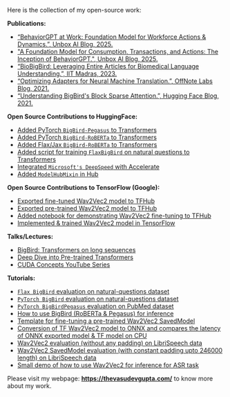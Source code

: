 Here is the collection of my open-source work:

**Publications:**
* [“BehaviorGPT at Work: Foundation Model for Workforce Actions & Dynamics.”, Unbox AI Blog, 2025.](https://research.unboxai.com/behaviorgpt-foundation-model-workforce.html)
* ["A Foundation Model for Consumption, Transactions, and Actions: The Inception of BehaviorGPT.", Unbox AI Blog, 2025.](https://research.unboxai.com/foundation-model-for-consumption-transactions-and-actions.html)
* [“BioBigBird: Leveraging Entire Articles for Biomedical Language Understanding.”, IIT Madras, 2023.](https://sites.google.com/view/rbcdsairesearchshowcases2023/posters?authuser=0#h.4hipndcyi2vz)
* [“Optimizing Adapters for Neural Machine Translation.”, OffNote Labs Blog, 2021.](https://medium.com/offnote-labs/build-a-model-which-can-translate-multiple-indian-languages-to-english-very-efficiently-reduce-55375fb0e1ea)
* [“Understanding BigBird's Block Sparse Attention.”, Hugging Face Blog, 2021.](https://huggingface.co/blog/big-bird)

**Open Source Contributions to HuggingFace:**
* [Added PyTorch `BigBird-Pegasus` to Transformers](https://github.com/huggingface/transformers/pull/10991)
* [Added PyTorch `BigBird-RoBERTa` to Transformers](https://github.com/huggingface/transformers/pull/10183)
* [Added Flax/Jax `BigBird-RoBERTa` to Transformers](https://github.com/huggingface/transformers/pull/11967)
* [Added script for training `FlaxBigBird` on natural questions to Transformers](https://github.com/huggingface/transformers/pull/12233)
* [Integrated `Microsoft's DeepSpeed` with Accelerate](https://github.com/huggingface/accelerate/pull/82)
* [Added `ModelHubMixin` in Hub](https://github.com/huggingface/huggingface_hub/pull/11)

**Open Source Contributions to TensorFlow (Google):**
* [Exported fine-tuned Wav2Vec2 model to TFHub](https://github.com/tensorflow/tfhub.dev/pull/68)
* [Exported pre-trained Wav2Vec2 model to TFHub](https://github.com/tensorflow/tfhub.dev/pull/65)
* [Added notebook for demonstrating Wav2Vec2 fine-tuning to TFHub](https://github.com/tensorflow/hub/pull/788)
* [Implemented & trained Wav2Vec2 model in TensorFlow](https://github.com/thevasudevgupta/gsoc-wav2vec2/commits?author=thevasudevgupta)

**Talks/Lectures:**
* [BigBird: Transformers on long sequences](https://www.youtube.com/watch?v=G22vNvHmHQ0)
* [Deep Dive into Pre-trained Transformers](https://drive.google.com/file/d/1zUq_decKNqaDkdW6_xZ0lDubo3GNEyij)
* [CUDA Concepts YouTube Series](https://www.youtube.com/playlist?list=PL3xCBlatwrsWQP9ZeCwpmxgHx6BaqXQ1a)

**Tutorials:**
* [`Flax BigBird` evaluation on natural-questions dataset](https://colab.research.google.com/github/vasudevgupta7/bigbird/blob/main/notebooks/evaluate-flax-natural-questions.ipynb)
* [`PyTorch BigBird` evaluation on natural-questions dataset](https://colab.research.google.com/github/vasudevgupta7/bigbird/blob/main/notebooks/evaluate-torch-natural-questions.ipynb)
* [`PyTorch BigBirdPegasus` evaluation on PubMed dataset](https://colab.research.google.com/github/vasudevgupta7/bigbird/blob/main/notebooks/bigbird_pegasus_evaluation.ipynb)
* [How to use BigBird (RoBERTa & Pegasus) for inference](https://colab.research.google.com/github/vasudevgupta7/bigbird/blob/main/notebooks/bigbird-inference.ipynb)
* [Template for fine-tuning a pre-trained Wav2Vec2 SavedModel](https://www.tensorflow.org/hub/tutorials/wav2vec2_saved_model_finetuning)
* [Conversion of TF Wav2Vec2 model to ONNX and compares the latency of ONNX exported model & TF model on CPU](https://colab.research.google.com/github/vasudevgupta7/gsoc-wav2vec2/blob/main/notebooks/wav2vec2_onnx.ipynb)
* [Wav2Vec2 evaluation (without any padding) on LibriSpeech data](https://colab.research.google.com/github/vasudevgupta7/gsoc-wav2vec2/blob/main/notebooks/librispeech_evaluation_WER_3.ipynb)
* [Wav2Vec2 SavedModel evaluation (with constant padding upto 246000 length) on LibriSpeech data](https://colab.research.google.com/github/vasudevgupta7/gsoc-wav2vec2/blob/main/notebooks/librispeech_evaluation_WER_6.ipynb)
* [Small demo of how to use Wav2Vec2 for inference for ASR task](https://colab.research.google.com/github/vasudevgupta7/gsoc-wav2vec2/blob/main/notebooks/wav2vec2-inference.ipynb)

Please visit my webpage: **https://thevasudevgupta.com/** to know more about my work.
